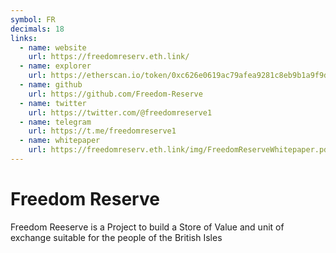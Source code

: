 ```yaml
---
symbol: FR
decimals: 18
links:
  - name: website
    url: https://freedomreserv.eth.link/
  - name: explorer
    url: https://etherscan.io/token/0xc626e0619ac79afea9281c8eb9b1a9f9d3fab532
  - name: github
    url: https://github.com/Freedom-Reserve
  - name: twitter
    url: https://twitter.com/@freedomreserve1
  - name: telegram
    url: https://t.me/freedomreserve1
  - name: whitepaper
    url: https://freedomreserv.eth.link/img/FreedomReserveWhitepaper.pdf
---
```


# Freedom Reserve

Freedom Reeserve is a Project to build a Store of Value and unit of exchange suitable for the people of the British Isles
